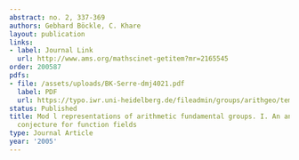 ```yaml
---
abstract: no. 2, 337-369
authors: Gebhard Böckle, C. Khare
layout: publication
links:
- label: Journal Link
  url: http://www.ams.org/mathscinet-getitem?mr=2165545
order: 200587
pdfs:
- file: /assets/uploads/BK-Serre-dmj4021.pdf
  label: PDF
  url: https://typo.iwr.uni-heidelberg.de/fileadmin/groups/arithgeo/templates/data/Gebhard_Boeckle/BK-Serre-dmj4021.pdf
status: Published
title: Mod l representations of arithmetic fundamental groups. I. An analog of Serre's
  conjecture for function fields
type: Journal Article
year: '2005'
---
```

